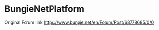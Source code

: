 BungieNetPlatform
=================


Original Forum link
https://www.bungie.net/en/Forum/Post/68778685/0/0


